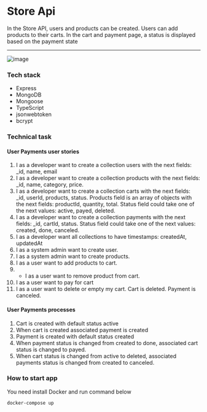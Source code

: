 # Store Api

In the Store API, users and products can be created. Users can add products to their carts. In the cart and payment page, a status is displayed based on the payment state

<hr/>

![image](https://user-images.githubusercontent.com/85354736/187666131-554c2823-b368-4581-a912-8880ab45c1e1.png)

### Tech stack

- Express
- MongoDB
- Mongoose
- TypeScript
- jsonwebtoken
- bcrypt

### Technical task

#### User Payments user stories
1. I as a developer want to create a collection users with the next fields: _id,
name, email
2. I as a developer want to create a collection products with the next fields: _id,
name, category, price.
3. I as a developer want to create a collection carts with the next fields: _id,
userId, products, status. Products field is an array of objects with the next
fields: productId, quantity, total. Status field could take one of the next values:
active, payed, deleted.
4. I as a developer want to create a collection payments with the next fields: _id,
cartId, status. Status field could take one of the next values: created, done,
canceled.
5. I as a developer want all collections to have timestamps: createdAt, updatedAt
6. I as a system admin want to create user.
7. I as a system admin want to create products.
8. I as a user want to add products to cart.
9. * I as a user want to remove product from cart.
10. I as a user want to pay for cart
11. I as a user want to delete or empty my cart. Cart is deleted. Payment is
canceled.

#### User Payments processes
1. Cart is created with default status active
2. When cart is created associated payment is created
3. Payment is created with default status created
4. When payment status is changed from created to done, associated cart
status is changed to payed.
5. When cart status is changed from active to deleted, associated payments
status is changed from created to canceled.

### How to start app
You need install Docker and run command below
```
docker-compose up
```
